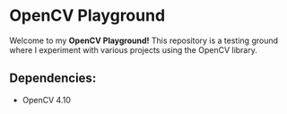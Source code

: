 # OpenCV Playground

Welcome to my **OpenCV Playground!** This repository is a testing ground where I experiment with various projects using the OpenCV library.

## Dependencies:
- OpenCV 4.10
